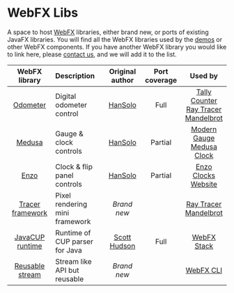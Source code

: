 # WebFX Libs
A space to host [WebFX][webfx-repo] libraries, either brand new, or ports of existing JavaFX libraries. You will find all the WebFX libraries used by the [demos](https://github.com/webfx-demos) or other WebFX components. If you have another WebFX library you would like to link here, please [contact us][webfx-contact], and we will add it to the list.

<div align="center">

|                                WebFX library                                | Description                    |                         Original author                         | Port coverage |                                                                    Used by                                                                    |
|:---------------------------------------------------------------------------:|:-------------------------------|:---------------------------------------------------------------:|:-------------:|:---------------------------------------------------------------------------------------------------------------------------------------------:|
|        [Odometer](https://github.com/webfx-libs/webfx-lib-odometer)         | Digital odometer control       |         [HanSolo](https://github.com/HanSolo/odometer)          |     Full      | [Tally Counter][webfx-tallycounter-demo-link] <br/>   [Ray Tracer][webfx-raytracer-demo-link] <br/>  [Mandelbrot][webfx-mandelbrot-demo-link] |
|          [Medusa](https://github.com/webfx-libs/webfx-lib-medusa)           | Gauge & clock controls         |          [HanSolo](https://github.com/HanSolo/Medusa)           |    Partial    |                         [Modern Gauge][webfx-moderngauge-demo-link] <br/> [Medusa Clock][webfx-medusaclock-demo-link]                         |
|            [Enzo](https://github.com/webfx-libs/webfx-lib-enzo)             | Clock & flip panel controls    |    [HanSolo](https://bitbucket.org/hansolo/enzo/src/master/)    |    Partial    |                                   [Enzo Clocks][webfx-enzoclocks-demo-link] <br/> [Website][webfx-website]                                    |
| [Tracer framework](https://github.com/webfx-libs/webfx-lib-tracerframework) | Pixel rendering mini framework |                           *Brand new*                           |               |                            [Ray Tracer][webfx-raytracer-demo-link] <br/>  [Mandelbrot][webfx-mandelbrot-demo-link]                            | 
|  [JavaCUP runtime](https://github.com/webfx-libs/webfx-lib-javacupruntime)  | Runtime of CUP parser for Java | [Scott Hudson](http://www2.cs.tum.edu/projects/cup/install.php) |     Full      |                                                        [WebFX Stack][webfx-stack-repo]                                                        |
|  [Reusable stream](https://github.com/webfx-libs/webfx-lib-reusablestream)  | Stream like API but reusable   |                           *Brand new*                           |               |                                                          [WebFX CLI][webfx-cli-repo]                                                          |

</div>

[webfx-repo]: https://github.com/webfx-project/webfx
[webfx-stack-repo]: https://github.com/webfx-project/webfx-stack
[webfx-cli-repo]: https://github.com/webfx-project/webfx-cli
[webfx-website]: https://webfx.dev
[webfx-contact]: mailto:info@webfx.dev
[webfx-tallycounter-demo-link]: https://tallycounter.webfx.dev
[webfx-moderngauge-demo-link]: https://moderngauge.webfx.dev
[webfx-enzoclocks-demo-link]: https://enzoclocks.webfx.dev
[webfx-raytracer-demo-link]: https://raytracer.webfx.dev
[webfx-mandelbrot-demo-link]: https://mandelbrot.webfx.dev
[webfx-medusaclock-demo-link]: https://medusaclock.webfx.dev
